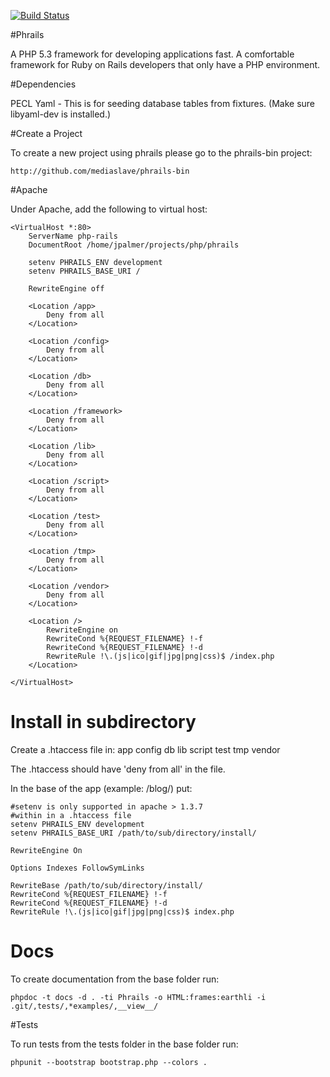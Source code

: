[![Build Status](https://travis-ci.org/mediaslave/phrails.png?branch=master)](https://travis-ci.org/mediaslave/phrails)

#Phrails

A PHP 5.3 framework for developing applications fast.  A comfortable framework for Ruby on Rails developers that only have a PHP environment.

#Dependencies

PECL Yaml - This is for seeding database tables from fixtures. (Make sure libyaml-dev is installed.)

#Create a Project

To create a new project using phrails please go to the phrails-bin project:

	http://github.com/mediaslave/phrails-bin

#Apache

Under Apache, add the following to virtual host:

	<VirtualHost *:80>
	    ServerName php-rails
	    DocumentRoot /home/jpalmer/projects/php/phrails

        setenv PHRAILS_ENV development
        setenv PHRAILS_BASE_URI /

	    RewriteEngine off

	    <Location /app>
	        Deny from all
	    </Location>

	    <Location /config>
	        Deny from all
	    </Location>

	    <Location /db>
	        Deny from all
	    </Location>

	    <Location /framework>
	        Deny from all
	    </Location>

	    <Location /lib>
	        Deny from all
	    </Location>

	    <Location /script>
	        Deny from all
	    </Location>

	    <Location /test>
	        Deny from all
	    </Location>

	    <Location /tmp>
	        Deny from all
	    </Location>

	    <Location /vendor>
	        Deny from all
	    </Location>

	    <Location />
	        RewriteEngine on
	        RewriteCond %{REQUEST_FILENAME} !-f
	        RewriteCond %{REQUEST_FILENAME} !-d
	        RewriteRule !\.(js|ico|gif|jpg|png|css)$ /index.php
	    </Location>

	</VirtualHost>

# Install in subdirectory

Create a .htaccess file in:
	app
	config
	db
	lib
	script
	test
	tmp
	vendor

The .htaccess should have 'deny from all' in the file.

In the base of the app (example: /blog/) put:

	#setenv is only supported in apache > 1.3.7
	#within in a .htaccess file
	setenv PHRAILS_ENV development
	setenv PHRAILS_BASE_URI /path/to/sub/directory/install/

	RewriteEngine On

	Options Indexes FollowSymLinks

	RewriteBase /path/to/sub/directory/install/
	RewriteCond %{REQUEST_FILENAME} !-f
	RewriteCond %{REQUEST_FILENAME} !-d
	RewriteRule !\.(js|ico|gif|jpg|png|css)$ index.php

# Docs

To create documentation from the base folder run:

	phpdoc -t docs -d . -ti Phrails -o HTML:frames:earthli -i .git/,tests/,*examples/,__view__/

#Tests

To run tests from the tests folder in the base folder run:

	phpunit --bootstrap bootstrap.php --colors .
